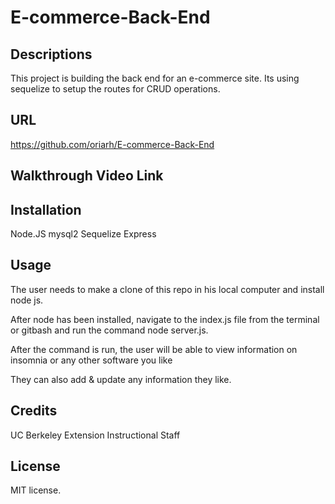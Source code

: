 # E-commerce-Back-End

## Descriptions 
This project is building the back end for an e-commerce site. Its using sequelize to setup the routes for CRUD operations.

## URL
https://github.com/oriarh/E-commerce-Back-End

## Walkthrough Video Link


## Installation
Node.JS
mysql2
Sequelize
Express

## Usage
The user needs to make a clone of this repo in his local computer and install node js.

After node has been installed, navigate to the index.js file from the terminal or gitbash and run the command node server.js.

After the command is run, the user will be able to view information on insomnia or any other software you like

They can also add & update any information they like.

## Credits
UC Berkeley Extension Instructional Staff <br>

## License
MIT license.
